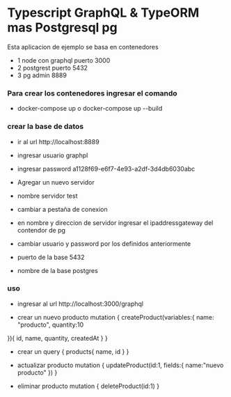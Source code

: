 # Typescript GraphQL & TypeORM mas Postgresql pg

Esta aplicacion de ejemplo se basa en contenedores 
- 1 node con graphql puerto 3000
- 2 postgrest puerto 5432
- 3 pg admin 8889

### Para crear los contenedores ingresar el comando 

- docker-compose up  o  docker-compose up --build

### crear la base de datos

- ir al url http://localhost:8889
- ingresar usuario graphpl
- ingresar password a1128f69-e6f7-4e93-a2df-3d4db6030abc

- Agregar un nuevo servidor
- nombre servidor test
- cambiar a pestaña de conexion 
- en nombre y direccion de servidor ingresar el ipaddressgateway del contendor de pg
- cambiar usuario y password por los definidos anteriormente
- puerto de la base 5432
- nombre de la base postgres


### uso

- ingresar al url http://localhost:3000/graphql

-  crear un nuevo producto
mutation {
  createProduct(variables:{
    name: "producto",
    quantity:10
    
  }){
    id,
    name,
    quantity,
    createdAt
  }
}

- crear un query 
{
  products{
    name,
    id
  }
}

- actualizar producto
mutation {
  updateProduct(id:1, fields:{
    name:"nuevo producto"
  })
}

- eliminar producto
mutation {
  deleteProduct(id:1)
}



